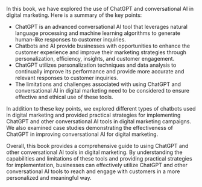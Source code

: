 
In this book, we have explored the use of ChatGPT and conversational AI in digital marketing. Here is a summary of the key points:

* ChatGPT is an advanced conversational AI tool that leverages natural language processing and machine learning algorithms to generate human-like responses to customer inquiries.
* Chatbots and AI provide businesses with opportunities to enhance the customer experience and improve their marketing strategies through personalization, efficiency, insights, and customer engagement.
* ChatGPT utilizes personalization techniques and data analysis to continually improve its performance and provide more accurate and relevant responses to customer inquiries.
* The limitations and challenges associated with using ChatGPT and conversational AI in digital marketing need to be considered to ensure effective and ethical use of these tools.

In addition to these key points, we explored different types of chatbots used in digital marketing and provided practical strategies for implementing ChatGPT and other conversational AI tools in digital marketing campaigns. We also examined case studies demonstrating the effectiveness of ChatGPT in improving conversational AI for digital marketing.

Overall, this book provides a comprehensive guide to using ChatGPT and other conversational AI tools in digital marketing. By understanding the capabilities and limitations of these tools and providing practical strategies for implementation, businesses can effectively utilize ChatGPT and other conversational AI tools to reach and engage with customers in a more personalized and meaningful way.
